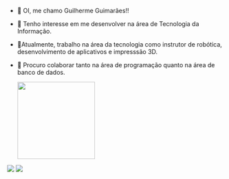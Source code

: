 - 👋 OI, me chamo Guilherme Guimarães!! 
- 👀 Tenho interesse em me desenvolver na área de Tecnologia da Informação.
- 🌱Atualmente, trabalho na área da tecnologia como instrutor de robótica, desenvolvimento de aplicativos e impresssão 3D.
- 💞️ Procuro colaborar tanto na área de programação quanto na área de banco de dados.

  <a href="https://github.com/guilhermeguimaraesn">
  <img height="180em" src="https://github-readme-stats.vercel.app/api?username=guilhermeguimaraesn&show_icons=true&theme=dark&include_all_commits=true&count_private=true"/>
 
</div>
<div> 
  <a href = "mailto:guilhermeguimaraesnas@gmail.com"><img src="https://img.shields.io/badge/-Gmail-%23333?style=for-the-badge&logo=gmail&logoColor=white" target="_blank"></a>
  <a href="https://www.linkedin.com/in/guilherme-guimar%C3%A3es-4551501b3/" target="_blank"><img src="https://img.shields.io/badge/-LinkedIn-%230077B5?style=for-the-badge&logo=linkedin&logoColor=white" target="_blank"></a> 
 </div>

<!---
GuilhermeGuimaraesN/GuilhermeGuimaraesN is a ✨ special ✨ repository because its `README.md` (this file) appears on your GitHub profile.
You can click the Preview link to take a look at your changes.
--->
